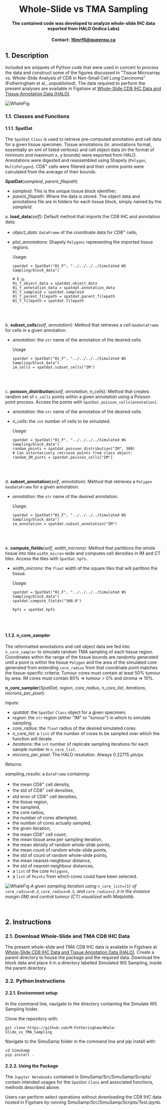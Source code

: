 # <div align="center"> Whole-Slide vs TMA Sampling </div>
#### <div align="center"> The contained code was developed to analyze whole-slide IHC data exported from HALO (Indica Labs) <div>
#### <div align="center">Contact: 16mrf6@queensu.ca</div>
  
  ## 1. Description
Included are snippets of Python code that were used in concert to process the data and construct some of the figures discussed in "Tissue Microarray vs. Whole-Slide Analysis of CD8 in Non-Small Cell Lung Carcinoma" (Fotheringham et al., *unpublished*).
The data required to perform the present analyses are available in Figshare at [Whole-Slide CD8 IHC Data and Tissue Annotation Data (HALO)](https://doi.org/10.6084/m9.figshare.28991807.v2).


![WhaleFig](docs/WhaleSlide.png)

  ### 1.1. Classes and Functions
  #### 1.1.1. SpatDat
The `SpatDat` `Class` is used to retrieve pre-computed annotation and cell data for a given tissue specimen. 
Tissue annotations (in .annotations format, essentially an xml of listed vertices) and cell object data (in the format of minimum and maximum x, y bounds) were exported from HALO. Annotations were digested and reassembled using Shapely (`Polygon`, `MultiPolygon`). CD8<sup>+</sup> cells were filtered and their centre points were calculated from the average of their bounds.

  **SpatDat**(*sampleid*, *parent_filepath*)
  
  - *sampleid*: This is the unique tissue block identifier;
  - *parent_filepath*: Where the data is stored. The object data and annotations file are in folders for each tissue block, simply named by the *sampleid*.
  
  a. **load_data**(*self*):
  Default method that imports the CD8 IHC and annotation data:
  
  - *object_data*: `DataFrame` of the coordinate data for CD8<sup>+</sup> cells;
  - *plot_annotations*: Shapely `Polygons` representing the imported tissue regions.

    Usage:

        spatdat = SpatDat("01_F", "../../../../Simulated WS Sampling/block_data")
        
        # E.g.
        01_f_object_data = spatdat.object_data
        01_f_annotation_data = spatdat.annotation_data
        01_f_sampleid = spatdat.sampleid
        01_f_parent_filepath = spatdat.parent_filepath
        01_f_filepath = spatdat.filepath

  <br><br>
  
  b. **subset_cells**(*self*, *annotation*):
  Method that retrieves a cell `GeoDataFrame` for cells in a given annotation.

  - *annotation*: the `str` name of the annotation of the desired cells.

    Usage

        spatdat = SpatDat("01_F", "../../../../Simulated WS Sampling/block_data")
        im_cells = spatdat.subset_cells("IM")

  <br><br>
  
  c. **poisson_distribution**(*self*, *annotation*, *n_cells*):
  Method that creates random set of `n_cells` points within a given annotation using a Poisson point process. Access the points with `SpatDat.poisson_cells[annotation]`.

  - *annotation*: the `str` name of the annotation of the desired cells.
  - *n_cells*: the `int` number of cells to be simulated.

    Usage:

        spatdat = SpatDat("01_F", "../../../../Simulated WS Sampling/block_data")
        random_points = spatdat.poisson_distribution("IM", 500)
        # Can alternatively retrieve points from class object:
        random_IM_pints = spatdat.poisson_cells["IM"]

  <br><br>
  
  d. **subset_annotation**(*self*, *annotation*):
  Method that retrieves a `Polygon` `GeoDataFrame` for a given annotation.

  - *annotation*: the `str` name of the desired annotation.

    Usage:
  
        spatdat = SpatDat("01_F", "../../../../Simulated WS Sampling/block_data")
        im_annotation = spatdat.subset_annotation("IM")

  <br><br>
  
  e. **compute_fields**(*self*, *width_microns*):
  Method that partitions the whole tissue into tiles `width_micron` wide and computes cell densities in IM and CT tiles. Access the tiles with `SpatDat.hpfs`.

  - *width_microns*: the `float` width of the square tiles that will partition the tissue.

    Usage:

        spatdat = SpatDat("01_F", "../../../../Simulated WS Sampling/block_data")
        spatdat.compute_fields("300.0")
  
        hpfs = spatdat.hpfs

  <br><br>
  
  #### 1.1.2. n_core_sampler
 The reformatted annotations and cell object data are fed into `n_core_sampler` to simulate random TMA sampling of each tissue region. Coordinates within the range of the tissue bounds are randomly generated until a point is within the tissue `Polygon` and the area of the simulated core generated from extending `core_radius` from that coordinate point matches the tissue-specific criteria:
 Tumour cores must contain at least 50% tumour by area.
 IM cores must contain 80% => tumour > 0% and stroma => 10%.
  
**n_core_sampler**(*SpatDat*, *region*, *core_radius*, *n_core_list*, *iterations*, *microns_per_pixel*):

  Inputs:
  
  - *spatdat*: the `SpatDat` `Class` object for a given specimen;
  - *region*: the `str` region (either "IM" or "tumour") in which to simulate sampling.
  - *core_radius*: the `float` radius of the desired simulated cores.
  - *n_core_list*: a `list` of the number of cores to be sampled over which the function will iterate.
  - *iterations*: the `int` number of replicate sampling iterations for each sample number in `n_core_list`.
  - *microns_per_pixel*: The HALO resolution. Always 0.22715 µm/px.
 
  Returns:
 
  *sampling_results*: a `DataFrame` containing:
  
  - the mean CD8<sup>+</sup> cell density,
  - the std of CD8<sup>+</sup> cell densities,
  - std error of CD8<sup>+</sup> cell densities,
  - the tissue region,
  - the sampleid,
  - the core radius,
  - the number of cores attempted,
  - the number of cores actually sampled,
  - the given iteration,
  - the mean CD8<sup>+</sup> cell count,
  - the mean tissue area per sampling iteration,
  - the mean density of random whole-slide points,
  - the mean count of random whole-slide points,
  - the std of count of random whole-slide points,
  - the mean nearest-neighbour distance,
  - the std of nearest-neighbour distances,
  - a `list` of the core `Polygons`,
  - a `list` of `Points` from which cores could have been selected.
  
  
![WhaleFig](docs/sampling_example_horizontal_white.png)
*A given sampling iteration using `n_core_list=[5]` of `core_radius=0.3`, `core_radius=0.5`, and `core_radius=1.0` in the invasive margin (IM) and central tumour (CT) visualized with Matplotlib.*

<br>
  
## 2. Instructions
### 2.1. Download Whole-Slide and TMA CD8 IHC Data

The present whole-slide and TMA CD8 IHC data is available in Figshare at [Whole-Slide CD8 IHC Data and Tissue Annotation Data (HALO)](https://doi.org/10.6084/m9.figshare.28991807.v2). Create a parent directory to house the package and the required data. Download the block data and place it in a directory labelled Simulated WS Sampling, inside the parent directory.

### 2.2. Python Instructions
#### 2.2.1. Environment setup

In the command line, navigate to the directory containing the Simulate WS Sampling folder. 

Clone the repository with:

    git clone https://github.com/M-Fotheringham/Whole-Slide_vs_TMA_Sampling

Navigate to the SimuSamp folder in the command line and pip install with:

    cd SimuSamp
    pip install .

#### 2.2.2. Using the Package

The `Jupyter Notebooks` contained in SimuSamp/Src/SimuSamp/Scripts/ contain intended usages for the `SpatDat` `Class` and associated functions, methods described above.

Users can perform select operations without downloading the CD8 IHC data hosted in Figshare by running SimuSamp/Src/SimuSamp/Scripts/Test.ipynb.



